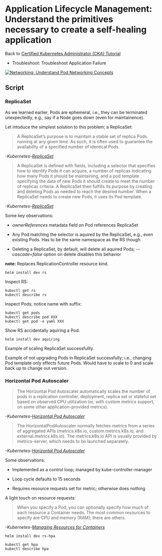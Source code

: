 # Application Lifecycle Management: Understand the primitives necessary to create a self-healing application

Back to [Certified Kubernetes Administrator (CKA) Tutorial](https://github.com/larkintuckerllc/k8s-cka-tutorial)

* Troubleshoot: Troubleshoot Application Failure

[![Networking: Understand Pod Networking Concepts](http://img.youtube.com/vi/XXXXX/0.jpg)](XXXXX)

## Script

### ReplicaSet

As we learned earlier, Pods are ephemeral, i.e., they can be terminated unexpectedly, e.g., say if a Node goes down (even for maintainence).

Let intoduce the simplest solution to this problem; a ReplicaSet:

> A ReplicaSet’s purpose is to maintain a stable set of replica Pods running at any given time. As such, it is often used to guarantee the availability of a specified number of identical Pods.

*-Kubernetes-[ReplicaSet](https://kubernetes.io/docs/concepts/workloads/controllers/replicaset/)*

> A ReplicaSet is defined with fields, including a selector that specifies how to identify Pods it can acquire, a number of replicas indicating how many Pods it should be maintaining, and a pod template specifying the data of new Pods it should create to meet the number of replicas criteria. A ReplicaSet then fulfills its purpose by creating and deleting Pods as needed to reach the desired number. When a ReplicaSet needs to create new Pods, it uses its Pod template.

*-Kubernetes-[ReplicaSet](https://kubernetes.io/docs/concepts/workloads/controllers/replicaset/)*

Some key observations:

* *ownerReferences* metadata field on Pod references ReplicaSet

* Any Pod matching the selector is aquired by the ReplicaSet, e.g., even existing Pods.  Has to be the same namespace as the RS though

* Deleting a ReplicaSet, by default, will delete all aquired Pods; *--cascade=false* option on delete disables this behavior

**note:** Replaces ReplicationController resource kind.

```plaintext
helm install dev rs
```

Inspect RS:

```plaintext
kubectl get rs
kubectl describe rs
```

Inspect Pods; notice name with suffix:

```plaintext
kubectl get pods
kubectl describe pod XXX
kubectl get pod -o yaml XXX
```

Show RS accidentally aquiring a Pod:

```plaintext
helm install dev aquiring
```

Example of scaling ReplicaSet successfullly.

Example of not upgrading Pods in ReplicaSet successfully; i.e., changing Pod template only effects future Pods.  Would have to scale to 0 and scale back up to change out version.

### Horizontal Pod Autoscaler

> The Horizontal Pod Autoscaler automatically scales the number of pods in a replication controller, deployment, replica set or stateful set based on observed CPU utilization (or, with custom metrics support, on some other application-provided metrics).

*-Kubernetes-[Horizontal Pod Autoscaler](https://kubernetes.io/docs/tasks/run-application/horizontal-pod-autoscale/)*

> The HorizontalPodAutoscaler normally fetches metrics from a series of aggregated APIs (metrics.k8s.io, custom.metrics.k8s.io, and external.metrics.k8s.io). The metrics.k8s.io API is usually provided by metrics-server, which needs to be launched separately.

*-Kubernetes-[Horizontal Pod Autoscaler](https://kubernetes.io/docs/tasks/run-application/horizontal-pod-autoscale/)*

Some observations:

* Implemented as a control loop; managed by kube-controller-manager

* Loop cycle defaults to 15 seconds

* Requires resource requests set for metric; otherwise does nothing

A light touch on resource requests:

> When you specify a Pod, you can optionally specify how much of each resource a Container needs. The most common resources to specify are CPU and memory (RAM); there are others.

*-Kubernetes-[Managing Resources for Containers](https://kubernetes.io/docs/concepts/configuration/manage-resources-containers/)*

```plaintext
helm install dev rs-hpa
```

```plaintext
kubectl get hpa
kubectl describe hpa
```
